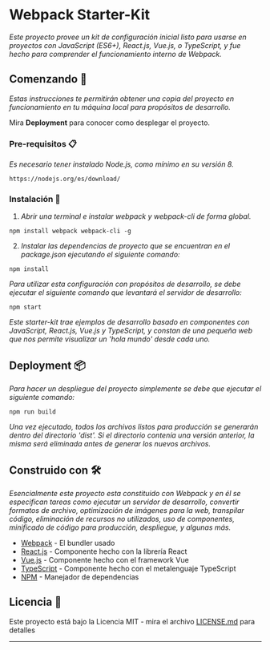 # Webpack Starter-Kit

_Este proyecto provee un kit de configuración inicial listo para usarse en proyectos con JavaScript (ES6+), React.js, Vue.js, o TypeScript, y fue hecho para comprender el funcionamiento interno de Webpack._

## Comenzando 🚀

_Estas instrucciones te permitirán obtener una copia del proyecto en funcionamiento en tu máquina local para propósitos de desarrollo._

Mira **Deployment** para conocer como desplegar el proyecto.


### Pre-requisitos 📋

_Es necesario tener instalado Node.js, como mínimo en su versión 8._

```
https://nodejs.org/es/download/
```

### Instalación 🔧

1. _Abrir una terminal e instalar webpack y webpack-cli de forma global._


```
npm install webpack webpack-cli -g
```

2. _Instalar las dependencias de proyecto que se encuentran en el package.json ejecutando el siguiente comando:_

```
npm install
```

_Para utilizar esta configuración con propósitos de desarrollo, se debe ejecutar el siguiente comando que levantará el servidor de desarrollo:_

```
npm start
```

_Este starter-kit trae ejemplos de desarrollo basado en componentes con JavaScript, React.js, Vue.js y TypeScript, y constan de una pequeña web que nos permite visualizar un 'hola mundo' desde cada uno._

## Deployment 📦

_Para hacer un despliegue del proyecto simplemente se debe que ejecutar el siguiente comando:_
```
npm run build
```

_Una vez ejecutado, todos los archivos listos para producción se generarán dentro del directorio 'dist'. Si el directorio contenía una versión anterior, la misma será eliminada antes de generar los nuevos archivos._

## Construido con 🛠️

_Esencialmente este proyecto esta constituido con Webpack y en él se especifican tareas como ejecutar un servidor de desarrollo, convertir formatos de archivo, optimización de imágenes para la web, transpilar código, eliminación de recursos no utilizados, uso de componentes, minificado de código para producción, despliegue, y algunas más._

* [Webpack](https://webpack.js.org/) - El bundler usado
* [React.js](https://reactjs.org/) - Componente hecho con la librería React
* [Vue.js](https://vuejs.org/) - Componente hecho con el framework Vue 
* [TypeScript](https://www.typescriptlang.org/) - Componente hecho con el metalenguaje TypeScript
* [NPM](https://www.npmjs.com/) - Manejador de dependencias

## Licencia 📄

Este proyecto está bajo la Licencia MIT - mira el archivo [LICENSE.md](LICENSE.md) para detalles

---

